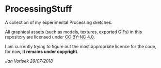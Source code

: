 
# ProcessingStuff
A collection of my experimental Processing sketches.

All graphical assets (such as models, textures, exported GIFs) in this repository are licensed under [CC BY-NC 4.0](https://creativecommons.org/licenses/by-nc/4.0/). 

I am currently trying to figure out the most appropriate licence for the code, for now, **it remains under copyright**.     

*Jan Vorisek*
*20/07/2018*
